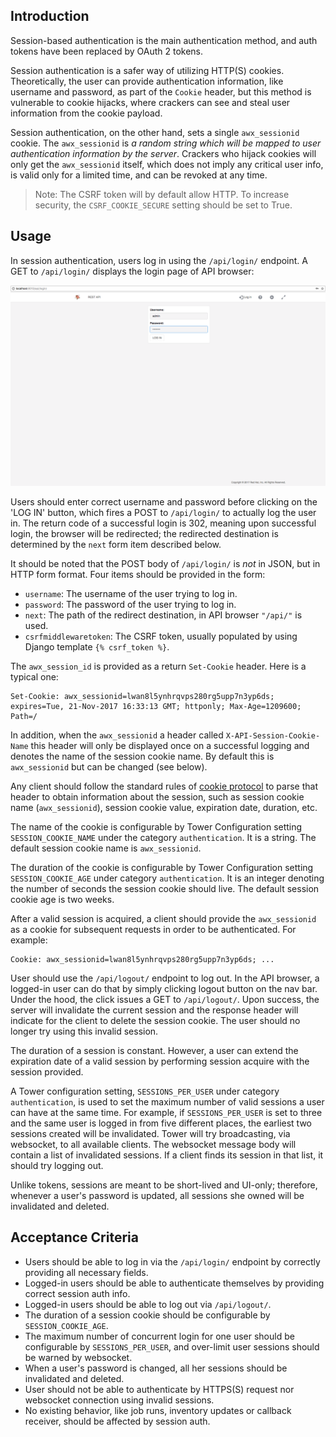 ## Introduction

Session-based authentication is the main authentication method, and auth tokens have been replaced by OAuth 2 tokens.

Session authentication is a safer way of utilizing HTTP(S) cookies. Theoretically, the user can provide authentication information, like username and password, as part of the
`Cookie` header, but this method is vulnerable to cookie hijacks, where crackers can see and steal user
information from the cookie payload.

Session authentication, on the other hand, sets a single `awx_sessionid` cookie. The `awx_sessionid`
is _a random string which will be mapped to user authentication information by the server_. Crackers who
hijack cookies will only get the `awx_sessionid` itself, which does not imply any critical user info, is valid only for
a limited time, and can be revoked at any time.

> Note: The CSRF token will by default allow HTTP. To increase security, the `CSRF_COOKIE_SECURE` setting should
> be set to True.

## Usage

In session authentication, users log in using the `/api/login/` endpoint. A GET to `/api/login/` displays the
login page of API browser:

![Example session log in page](../img/auth_session_1.png?raw=true)

Users should enter correct username and password before clicking on the 'LOG IN' button, which fires a POST
to `/api/login/` to actually log the user in. The return code of a successful login is 302, meaning upon
successful login, the browser will be redirected; the redirected destination is determined by the `next` form
item described below.

It should be noted that the POST body of `/api/login/` is _not_ in JSON, but in HTTP form format. Four items should
be provided in the form:

- `username`: The username of the user trying to log in.
- `password`: The password of the user trying to log in.
- `next`: The path of the redirect destination, in API browser `"/api/"` is used.
- `csrfmiddlewaretoken`: The CSRF token, usually populated by using Django template `{% csrf_token %}`.

The `awx_session_id` is provided as a return `Set-Cookie` header. Here is a typical one:

```
Set-Cookie: awx_sessionid=lwan8l5ynhrqvps280rg5upp7n3yp6ds; expires=Tue, 21-Nov-2017 16:33:13 GMT; httponly; Max-Age=1209600; Path=/
```

In addition, when the `awx_sessionid` a header called `X-API-Session-Cookie-Name` this header will only be displayed once on a successful logging and denotes the name of the session cookie name. By default this is `awx_sessionid` but can be changed (see below).

Any client should follow the standard rules of [cookie protocol](https://tools.ietf.org/html/rfc6265) to
parse that header to obtain information about the session, such as session cookie name (`awx_sessionid`),
session cookie value, expiration date, duration, etc.

The name of the cookie is configurable by Tower Configuration setting `SESSION_COOKIE_NAME` under the category `authentication`. It is a string. The default session cookie name is `awx_sessionid`.

The duration of the cookie is configurable by Tower Configuration setting `SESSION_COOKIE_AGE` under
category `authentication`. It is an integer denoting the number of seconds the session cookie should
live. The default session cookie age is two weeks.

After a valid session is acquired, a client should provide the `awx_sessionid` as a cookie for subsequent requests
in order to be authenticated. For example:

```
Cookie: awx_sessionid=lwan8l5ynhrqvps280rg5upp7n3yp6ds; ...
```

User should use the `/api/logout/` endpoint to log out. In the API browser, a logged-in user can do that by
simply clicking logout button on the nav bar. Under the hood, the click issues a GET to `/api/logout/`.
Upon success, the server will invalidate the current session and the response header will indicate for the client
to delete the session cookie. The user should no longer try using this invalid session.

The duration of a session is constant. However, a user can extend the expiration date of a valid session
by performing session acquire with the session provided.

A Tower configuration setting, `SESSIONS_PER_USER` under category `authentication`, is used to set the
maximum number of valid sessions a user can have at the same time. For example, if `SESSIONS_PER_USER`
is set to three and the same user is logged in from five different places, the earliest two sessions created will be invalidated. Tower will try
broadcasting, via websocket, to all available clients. The websocket message body will contain a list of
invalidated sessions. If a client finds its session in that list, it should try logging out.

Unlike tokens, sessions are meant to be short-lived and UI-only; therefore, whenever a user's password
is updated, all sessions she owned will be invalidated and deleted.

## Acceptance Criteria

- Users should be able to log in via the `/api/login/` endpoint by correctly providing all necessary fields.
- Logged-in users should be able to authenticate themselves by providing correct session auth info.
- Logged-in users should be able to log out via `/api/logout/`.
- The duration of a session cookie should be configurable by `SESSION_COOKIE_AGE`.
- The maximum number of concurrent login for one user should be configurable by `SESSIONS_PER_USER`,
  and over-limit user sessions should be warned by websocket.
- When a user's password is changed, all her sessions should be invalidated and deleted.
- User should not be able to authenticate by HTTPS(S) request nor websocket connection using invalid
  sessions.
- No existing behavior, like job runs, inventory updates or callback receiver, should be affected
  by session auth.
